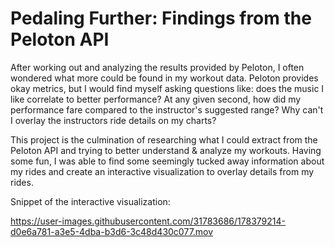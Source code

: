 # Pedaling Further: Findings from the Peloton API

After working out and analyzing the results provided by Peloton, I often wondered what more could be found in my workout data. Peloton provides okay metrics, but I would find myself asking questions like: does the music I like correlate to better performance? At any given second, how did my performance fare compared to the instructor's suggested range? Why can't I overlay the instructors ride details on my charts?

This project is the culmination of researching what I could extract from the Peloton API and trying to better understand & analyze my workouts. Having some fun, I was able to find some seemingly tucked away information about my rides and create an interactive visualization to overlay details from my rides.

Snippet of the interactive visualization:

https://user-images.githubusercontent.com/31783686/178379214-d0e6a781-a3e5-4dba-b3d6-3c48d430c077.mov

